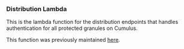 ### Distribution Lambda

This is the lambda function for the distribution endpoints that handles authentication for all protected granules on Cumulus.

This function was previously maintained [here](https://github.com/cumulus-nasa/data-distribution).


